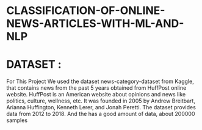 # CLASSIFICATION-OF-ONLINE-NEWS-ARTICLES-WITH-ML-AND-NLP
# DATASET :
For This Project We used the dataset news-category-dataset from Kaggle, that contains news from the past 5 years obtained from HuffPost online website. 
HuffPost is an American website about opinions and news like politics, culture, wellness, etc. It was founded in 2005 by Andrew Breitbart, Arianna Huffington, Kenneth Lerer, and Jonah Peretti. 
The dataset provides data from 2012 to 2018. And the has a good amount of data, about 200000 samples
